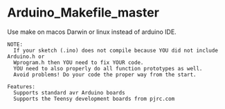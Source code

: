 Arduino_Makefile_master
=======================

Use make on macos Darwin or linux instead of arduino IDE.

```
NOTE:
  If your sketch (.ino) does not compile because YOU did not include Arduino.h or 
  Wprogram.h then YOU need to fix YOUR code.
  YOU need to also properly do all function prototypes as well.
  Avoid problems! Do your code the proper way from the start.

Features:
  Supports standard avr Arduino boards
  Supports the Teensy development boards from pjrc.com
```
